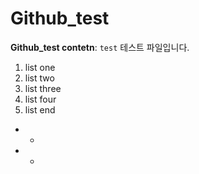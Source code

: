 # Github_test
**Github_test contetn**: `test` 테스트 파일입니다.

1. list one
2. list two
3. list three
4. list four
5. list end
* +
* -
